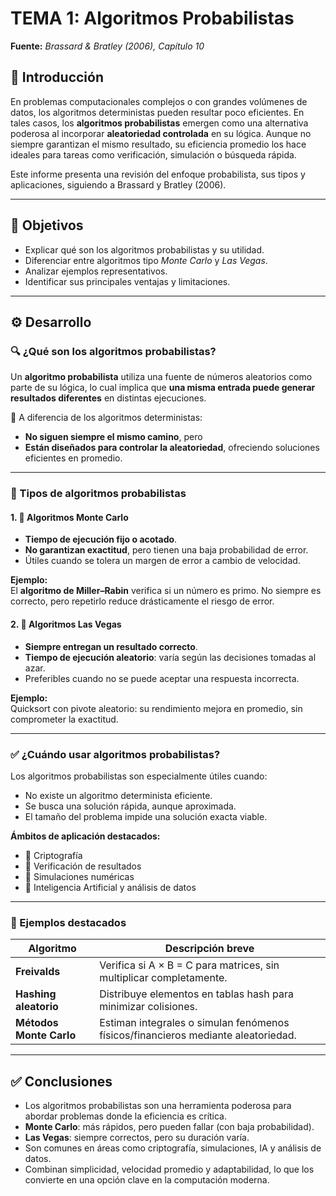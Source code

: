 # TEMA 1: Algoritmos Probabilistas  
**Fuente:** *Brassard & Bratley (2006), Capítulo 10*

## 📌 Introducción

En problemas computacionales complejos o con grandes volúmenes de datos, los algoritmos deterministas pueden resultar poco eficientes. En tales casos, los **algoritmos probabilistas** emergen como una alternativa poderosa al incorporar **aleatoriedad controlada** en su lógica. Aunque no siempre garantizan el mismo resultado, su eficiencia promedio los hace ideales para tareas como verificación, simulación o búsqueda rápida.

Este informe presenta una revisión del enfoque probabilista, sus tipos y aplicaciones, siguiendo a Brassard y Bratley (2006).

---

## 🎯 Objetivos

- Explicar qué son los algoritmos probabilistas y su utilidad.
- Diferenciar entre algoritmos tipo *Monte Carlo* y *Las Vegas*.
- Analizar ejemplos representativos.
- Identificar sus principales ventajas y limitaciones.

---

## ⚙️ Desarrollo

### 🔍 ¿Qué son los algoritmos probabilistas?

Un **algoritmo probabilista** utiliza una fuente de números aleatorios como parte de su lógica, lo cual implica que **una misma entrada puede generar resultados diferentes** en distintas ejecuciones.

🔑 A diferencia de los algoritmos deterministas:
- **No siguen siempre el mismo camino**, pero
- **Están diseñados para controlar la aleatoriedad**, ofreciendo soluciones eficientes en promedio.

---

### 🔁 Tipos de algoritmos probabilistas

#### 1. 🧮 Algoritmos Monte Carlo
- **Tiempo de ejecución fijo o acotado**.
- **No garantizan exactitud**, pero tienen una baja probabilidad de error.
- Útiles cuando se tolera un margen de error a cambio de velocidad.

**Ejemplo:**  
El **algoritmo de Miller–Rabin** verifica si un número es primo. No siempre es correcto, pero repetirlo reduce drásticamente el riesgo de error.

#### 2. 🎲 Algoritmos Las Vegas
- **Siempre entregan un resultado correcto**.
- **Tiempo de ejecución aleatorio**: varía según las decisiones tomadas al azar.
- Preferibles cuando no se puede aceptar una respuesta incorrecta.

**Ejemplo:**  
Quicksort con pivote aleatorio: su rendimiento mejora en promedio, sin comprometer la exactitud.

---

### ✅ ¿Cuándo usar algoritmos probabilistas?

Los algoritmos probabilistas son especialmente útiles cuando:
- No existe un algoritmo determinista eficiente.
- Se busca una solución rápida, aunque aproximada.
- El tamaño del problema impide una solución exacta viable.

**Ámbitos de aplicación destacados:**
- 🔐 Criptografía  
- 🔎 Verificación de resultados  
- 🧪 Simulaciones numéricas  
- 🧬 Inteligencia Artificial y análisis de datos

---

### 📌 Ejemplos destacados

| Algoritmo              | Descripción breve                                                                 |
|------------------------|------------------------------------------------------------------------------------|
| **Freivalds**          | Verifica si A × B = C para matrices, sin multiplicar completamente.               |
| **Hashing aleatorio**  | Distribuye elementos en tablas hash para minimizar colisiones.                   |
| **Métodos Monte Carlo**| Estiman integrales o simulan fenómenos físicos/financieros mediante aleatoriedad.|

---

## ✅ Conclusiones

- Los algoritmos probabilistas son una herramienta poderosa para abordar problemas donde la eficiencia es crítica.
- **Monte Carlo**: más rápidos, pero pueden fallar (con baja probabilidad).
- **Las Vegas**: siempre correctos, pero su duración varía.
- Son comunes en áreas como criptografía, simulaciones, IA y análisis de datos.
- Combinan simplicidad, velocidad promedio y adaptabilidad, lo que los convierte en una opción clave en la computación moderna.
